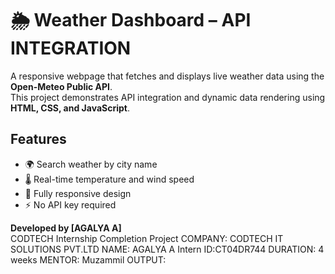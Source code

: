 # 🌦️ Weather Dashboard – API INTEGRATION

A responsive webpage that fetches and displays live weather data using the **Open-Meteo Public API**.  
This project demonstrates API integration and dynamic data rendering using **HTML, CSS, and JavaScript**.

## Features
- 🌍 Search weather by city name  
- 🌡️ Real-time temperature and wind speed  
- 📱 Fully responsive design  
- ⚡ No API key required

**Developed by [AGALYA A]**  
CODTECH Internship Completion Project
COMPANY: CODTECH IT SOLUTIONS PVT.LTD
NAME: AGALYA A
Intern ID:CT04DR744
DURATION: 4 weeks
MENTOR: Muzammil
OUTPUT:

